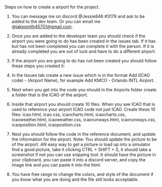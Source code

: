 Steps on how to create a airport for the project.

1. You can message me on discord @Jessie846 #3179 and ask to be added to the dev team. Or you can email me @jakesmith45751@gmail.com.

2. Once you are added to the developer team you should check if the airport you were going to do has been created in the issues tab. If it has but has not been 
completed you can complete it with the person. If it is already completed you are out of luck and have to do a different airport.

3. If the airport you are going to do has not been created you should follow these steps you created it:

1. In the Issues tab create a new issue which is in the format Add (ICAO code) - (Airport Name), for example Add KMCO - Orlando INTL Airport.
2. Next when you get into the code you should in the Airports folder create a folder that is the ICAO of the airport.
3. Inside that airport you should create 10 files. When you see ICAO that is used to reference your airport ICAO code not just ICAO. Create these 10 files:
icao.html, icao.css, icaocharts.html, icaocharts.css, icaoweather.html, icaoweather.css, icaorunways.html, icaorunways.css, icaoposition.html, icaoposition.css
4. Next you should follow the code in the reference document, and update the information for the airport. Note: You should update the picture to be of the airport. AN 
easy way to get a picture is load up into a simulator find a good picture, take it clicking CTRL + SHIFT + S, it should take a screenshot if not you can use snipping 
tool. It should have the picture in your clipboard, you can paste it into a discord server, and copy the image link and you can paste it into the html. 
5. You have free range to change the colors, and style of the document if you know what you are doing and the file still looks acceptable. 
